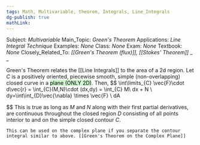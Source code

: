 ```yaml
---
tags: Math, Multivariable, theorem, Integrals, Line_Integrals
dg-publish: true
mathLink: 
---
```

Subject: _Multivariable_
Main\_Topic: _Green's Theorem_
Applications: _Line Integral Technique_
Examples: _None_
Class: _None_
Exam: _None_
Textbook: _None_
Closely\_Related\_To: _[[Green's Theorem (flux)]], [[Stokes' Theorem]]_
_
_

Green's Theorem relates the [[Line Integrals]] to the area of a 2d region. Let $C$ is a positively oriented, piecewise smooth, simple (non-overlapping) closed curve in a <mark style="background: #BBFABBA6;">plane (ONLY 2D)</mark>. Then,
$$
\int\limits_{C} \vec{F}\cdot d\vec{r} = \int_{C}(M,N)\cdot (dx,dy) = \int_{C} M\ dx + N \ dy=\int\int_{D}\vec{\nabla} \times \vec{F} \ dA  

$$
This is true as long as $M$ and $N$ along with their first partial derivatives, are continuous throughout the closed region $D$ consisting of all points interior to and on the simple closed contour $C$.

```ad-note
This can be used on the complex plane if you separate the contour integral similar to above. [[Green's Theorem on the Complex Plane]]
```
